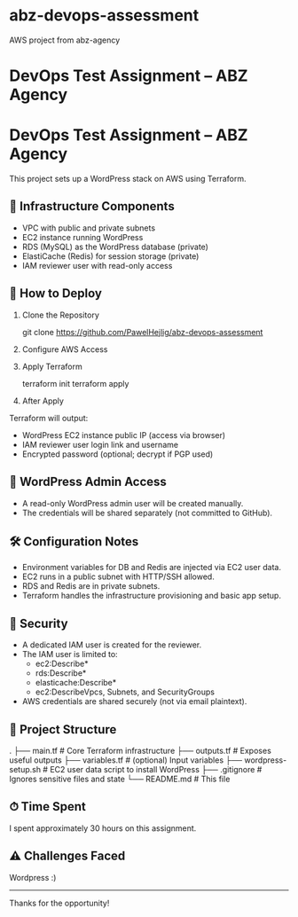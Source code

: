 # abz-devops-assessment
AWS project from abz-agency
# DevOps Test Assignment – ABZ Agency

# DevOps Test Assignment – ABZ Agency

This project sets up a WordPress stack on AWS using Terraform.

## 🔧 Infrastructure Components

- VPC with public and private subnets
- EC2 instance running WordPress
- RDS (MySQL) as the WordPress database (private)
- ElastiCache (Redis) for session storage (private)
- IAM reviewer user with read-only access

## 🚀 How to Deploy

1. Clone the Repository

   git clone https://github.com/PawelHejlig/abz-devops-assessment

2. Configure AWS Access


3. Apply Terraform

   terraform init
   terraform apply

4. After Apply

Terraform will output:
- WordPress EC2 instance public IP (access via browser)
- IAM reviewer user login link and username
- Encrypted password (optional; decrypt if PGP used)

## 📄 WordPress Admin Access

- A read-only WordPress admin user will be created manually.
- The credentials will be shared separately (not committed to GitHub).

## 🛠️ Configuration Notes

- Environment variables for DB and Redis are injected via EC2 user data.
- EC2 runs in a public subnet with HTTP/SSH allowed.
- RDS and Redis are in private subnets.
- Terraform handles the infrastructure provisioning and basic app setup.

## 🔐 Security

- A dedicated IAM user is created for the reviewer.
- The IAM user is limited to:
  - ec2:Describe*
  - rds:Describe*
  - elasticache:Describe*
  - ec2:DescribeVpcs, Subnets, and SecurityGroups
- AWS credentials are shared securely (not via email plaintext).

## 📂 Project Structure

.
├── main.tf                # Core Terraform infrastructure
├── outputs.tf             # Exposes useful outputs
├── variables.tf           # (optional) Input variables
├── wordpress-setup.sh     # EC2 user data script to install WordPress
├── .gitignore             # Ignores sensitive files and state
└── README.md              # This file

## ⏱ Time Spent

I spent approximately 30 hours on this assignment.

## ⚠️ Challenges Faced

Wordpress :)

---

Thanks for the opportunity!

